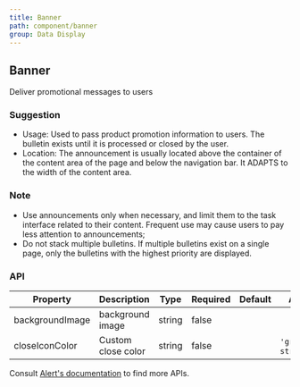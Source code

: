 ```yaml
---
title: Banner
path: component/banner
group: Data Display
---
```


## Banner

Deliver promotional messages to users

### Suggestion

- Usage: Used to pass product promotion information to users. The bulletin exists until it is processed or closed by the user.
- Location: The announcement is usually located above the container of the content area of the page and below the navigation bar. It ADAPTS to the width of the content area.

### Note

- Use announcements only when necessary, and limit them to the task interface related to their content. Frequent use may cause users to pay less attention to announcements;
- Do not stack multiple bulletins. If multiple bulletins exist on a single page, only the bulletins with the highest priority are displayed.

### API

| Property        | Description        | Type   | Required | Default | Alternative                    |
| --------------- | ------------------ | ------ | -------- | ------- | ------------------------------ |
| backgroundImage | background image   | string | false    |         |                                |
| closeIconColor  | Custom close color | string | false    |         | `'grey'`\|`'white'`\| `string` |

Consult [Alert's documentation](https://youzan.github.io/zent/en/component/alert) to find more APIs.
